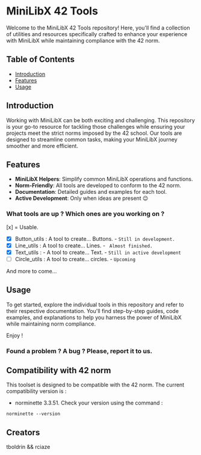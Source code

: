 # MiniLibX 42 Tools

Welcome to the MiniLibX 42 Tools repository! Here, you'll find a collection of utilities and resources specifically crafted to enhance your experience with MiniLibX while maintaining compliance with the 42 norm.
## Table of Contents

- [Introduction](#introduction)
- [Features](#features)
- [Usage](#usage)
## Introduction

Working with MiniLibX can be both exciting and challenging. This repository is your go-to resource for tackling those challenges while ensuring your projects meet the strict norms imposed by the 42 school. Our tools are designed to streamline common tasks, making your MiniLibX journey smoother and more efficient.
## Features

-  **MiniLibX Helpers**: Simplify common MiniLibX operations and functions.
-  **Norm-Friendly**: All tools are developed to conform to the 42 norm.
-  **Documentation**: Detailed guides and examples for each tool.
-  **Active Development**: Only when ideas are present 😉
  ### What tools are up ? Which ones are you working on ?
[x] = Usable.

 - [x] Button_utils : A tool to create... Buttons. -  `Still in development.`
 - [x] Line_utils : A tool to create... Lines. - ` Almost finished.`
 - [x] Text_utils : - A tool to create... Text. - `Still in active development`
 - [ ] Circle_utils : A tool to create... circles. - `Upcoming`
 
 And more to come...
## Usage

To get started, explore the individual tools in this repository and refer to their respective documentation. You'll find step-by-step guides, code examples, and explanations to help you harness the power of MiniLibX while maintaining norm compliance.

Enjoy !

### Found a problem ? A bug ? Please, report it to us.

## Compatibility with 42 norm

This toolset is designed to be compatible with the 42 norm. The current compatibility version is :
- norminette 3.3.51.
Check your version using the command :
```
norminette --version
```
## Creators

tboldrin && rciaze
